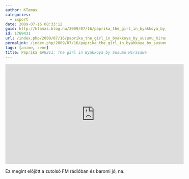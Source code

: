 ```yaml
---
author: KTamas
categories:
  - Export
date: 2009-07-16 08:33:12
guid: http://ktamas.blog.hu/2009/07/16/paprika_the_girl_in_byakkoya_by_susumu_hirasawa
id: 1769431
url: /index.php/2009/07/16/paprika_the_girl_in_byakkoya_by_susumu_hirasawa/
permalink: /index.php/2009/07/16/paprika_the_girl_in_byakkoya_by_susumu_hirasawa/
tags: [anime, zene]
title: Paprika &#8211; The girl in Byakkoya by Susumu Hirasawa
---
```


<iframe width="560" height="315" src="https://www.youtube.com/embed/DMc2EW6Pmkk" frameborder="0" allow="accelerometer; autoplay; encrypted-media; gyroscope; picture-in-picture" allowfullscreen></iframe>

Ez megint előjött a zutolsó FM rádióban és baromi jó, na.
